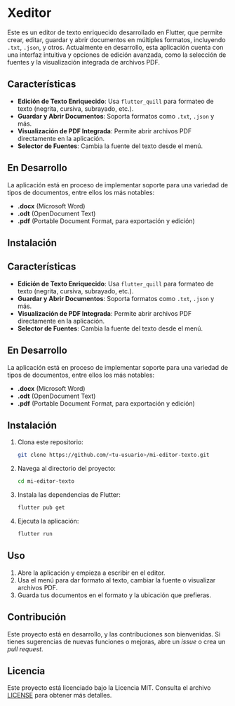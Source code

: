 # Xeditor

Este es un editor de texto enriquecido desarrollado en Flutter, que permite crear, editar, guardar y abrir documentos en múltiples formatos, incluyendo `.txt`, `.json`, y otros. Actualmente en desarrollo, esta aplicación cuenta con una interfaz intuitiva y opciones de edición avanzada, como la selección de fuentes y la visualización integrada de archivos PDF.

## Características

- **Edición de Texto Enriquecido**: Usa `flutter_quill` para formateo de texto (negrita, cursiva, subrayado, etc.).
- **Guardar y Abrir Documentos**: Soporta formatos como `.txt`, `.json` y más.
- **Visualización de PDF Integrada**: Permite abrir archivos PDF directamente en la aplicación.
- **Selector de Fuentes**: Cambia la fuente del texto desde el menú.

## En Desarrollo

La aplicación está en proceso de implementar soporte para una variedad de tipos de documentos, entre ellos los más notables:
- **.docx** (Microsoft Word)
- **.odt** (OpenDocument Text)
- **.pdf** (Portable Document Format, para exportación y edición)

## Instalación

## Características

- **Edición de Texto Enriquecido**: Usa `flutter_quill` para formateo de texto (negrita, cursiva, subrayado, etc.).
- **Guardar y Abrir Documentos**: Soporta formatos como `.txt`, `.json` y más.
- **Visualización de PDF Integrada**: Permite abrir archivos PDF directamente en la aplicación.
- **Selector de Fuentes**: Cambia la fuente del texto desde el menú.

## En Desarrollo

La aplicación está en proceso de implementar soporte para una variedad de tipos de documentos, entre ellos los más notables:
- **.docx** (Microsoft Word)
- **.odt** (OpenDocument Text)
- **.pdf** (Portable Document Format, para exportación y edición)

## Instalación

1. Clona este repositorio:

      ```bash
   git clone https://github.com/<tu-usuario>/mi-editor-texto.git
   ```
2. Navega al directorio del proyecto:

   ```bash
   cd mi-editor-texto
   ```
3. Instala las dependencias de Flutter:

   ```bash
   flutter pub get
   ```
4. Ejecuta la aplicación:

   ```bash
   flutter run
   ```

## Uso

1. Abre la aplicación y empieza a escribir en el editor.
2. Usa el menú para dar formato al texto, cambiar la fuente o visualizar archivos PDF.
3. Guarda tus documentos en el formato y la ubicación que prefieras.

## Contribución

Este proyecto está en desarrollo, y las contribuciones son bienvenidas. Si tienes sugerencias de nuevas funciones o mejoras, abre un _issue_ o crea un _pull request_.

## Licencia

Este proyecto está licenciado bajo la Licencia MIT. Consulta el archivo [LICENSE](LICENSE) para obtener más detalles.